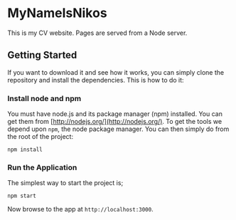 # MyNameIsNikos

This is my CV website. Pages are served from a Node server.


## Getting Started

If you want to download it and see how it works,  you can simply clone the repository and install the dependencies.
This is how to do it:

### Install node and npm

You must have node.js and
its package manager (npm) installed.  You can get them from [http://nodejs.org/](http://nodejs.org/).
To get the tools we depend upon `npm`, the node package manager.
You can then simply do from the root of the project:

```
npm install
```

### Run the Application

The simplest way to start the project is;

```
npm start
```

Now browse to the app at `http://localhost:3000`.
